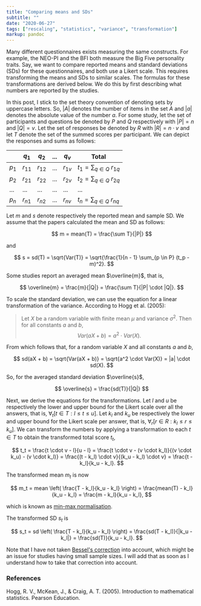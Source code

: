 ```yaml
---
title: "Comparing means and SDs"
subtitle: ""
date: "2020-06-27"
tags: ["rescaling", "statistics", "variance", "transformation"]
markup: pandoc
---
```


Many different questionnaires exists measuring the same constructs.
For example, the NEO-PI and the BFI both measure the Big Five personality traits.
Say, we want to compare reported means and standard deviations (SDs) for these questionnaires, and both use a Likert scale.
This requires transforming the means and SDs to similar scales.
The formulas for these transformations are derived below.
We do this by first describing what numbers are reported by the studies.

In this post, I stick to the set theory convention of denoting sets by uppercase letters.
So, $|A|$ denotes the number of items in the set $A$ and $|a|$ denotes the absolute value of the number $a$.
For some study, let the set of participants and questions be denoted by $P$ and $Q$ respectively with $|P| = n$ and $|Q| = v$.
Let the set of responses be denoted by $R$ with $|R| = n \cdot v$ and let $T$ denote the set of the summed scores per participant.
We can depict the responses and sums as follows:

| | $q_1$ | $q_2$ | ... | $q_v$ | Total
--- | --- | --- | --- | --- | ---
$p_1$ | $r_{11}$ | $r_{12}$ | ... | $r_{1v}$ | $t_1 = \sum_{q \in Q} \: r_{1q}$
$p_2$ | $r_{21}$ | $r_{22}$ | ... | $r_{2v}$ | $t_2 = \sum_{q \in Q} \: r_{2q}$
... | ... | ... | ... | ... | ...
$p_n$ | $r_{n1}$ | $r_{n2}$ | ... | $r_{nv}$ | $t_n = \sum_{q \in Q} \: r_{nq}$

Let $m$ and $s$ denote respectively the reported mean and sample SD.
We assume that the papers calculated the mean and SD as follows:

$$ m = mean(T) = \frac{\sum T}{|P|} $$

and

$$ s = sd(T) = \sqrt{Var(T)} = \sqrt{\frac{1}{n - 1} \sum_{p \in P} (t_p - m)^2}. $$

Some studies report an averaged mean $\overline{m}$, that is,

$$ \overline{m} = \frac{m}{|Q|} = \frac{\sum T}{|P| \cdot |Q|}. $$

To scale the standard deviation, we can use the equation for a linear transformation of the variance.
According to Hogg et al. (2005):

> Let $X$ be a random variable with finite mean $\mu$ and variance $\sigma^2$.
Then for all constants $a$ and $b$,
$$ Var(aX + b) = a^2 \cdot Var(X). $$

From which follows that, for a random variable $X$ and all constants $a$ and $b$,

$$ sd(aX + b) = \sqrt{Var(aX + b)} = \sqrt{a^2 \cdot Var(X)} = |a| \cdot sd(X). $$

So, for the averaged standard deviation $\overline{s}$,

$$ \overline{s} = \frac{sd(T)}{|Q|} $$

Next, we derive the equations for the transformations.
Let $l$ and $u$ be respectively the lower and upper bound for the Likert scale over all the answers, that is, $\forall_t [t \in T : l \leq t \leq u]$.
Let $k_l$ and $k_u$ be respectively the lower and upper bound for the Likert scale per answer, that is, $\forall_r [ r \in R : k_l \leq r \leq k_u]$.
We can transform the numbers by applying a transformation to each $t \in T$ to obtain the transformed total score $t_t$,

$$
t_t
  = \frac{t \cdot v - l}{u - l}
  = \frac{t \cdot v - (v \cdot k_l)}{(v \cdot k_u) - (v \cdot k_l)}
  = \frac{(t - k_l) \cdot v}{(k_u - k_l) \cdot v}
  = \frac{t - k_l}{k_u - k_l}.
$$

The transformed mean $m_t$ is now

$$
m_t
  = mean \left( \frac{T - k_l}{k_u - k_l} \right)
  = \frac{mean(T) - k_l}{k_u - k_l}
  = \frac{m - k_l}{k_u - k_l},
$$

which is known as [min-max normalisation](https://en.wikipedia.org/wiki/Feature_scaling).

The transformed SD $s_t$ is

$$
s_t
  = sd \left( \frac{T - k_l}{k_u - k_l} \right)
  = \frac{sd(T - k_l)}{|k_u - k_l|}
  = \frac{sd(T)}{k_u - k_l}.
$$

Note that I have not taken [Bessel's correction](https://en.wikipedia.org/wiki/Bessel%27s_correction) into account, which might be an issue for studies having small sample sizes.
I will add that as soon as I understand how to take that correction into account.

### References
Hogg, R. V., McKean, J., & Craig, A. T. (2005). Introduction to mathematical statistics. Pearson Education.
